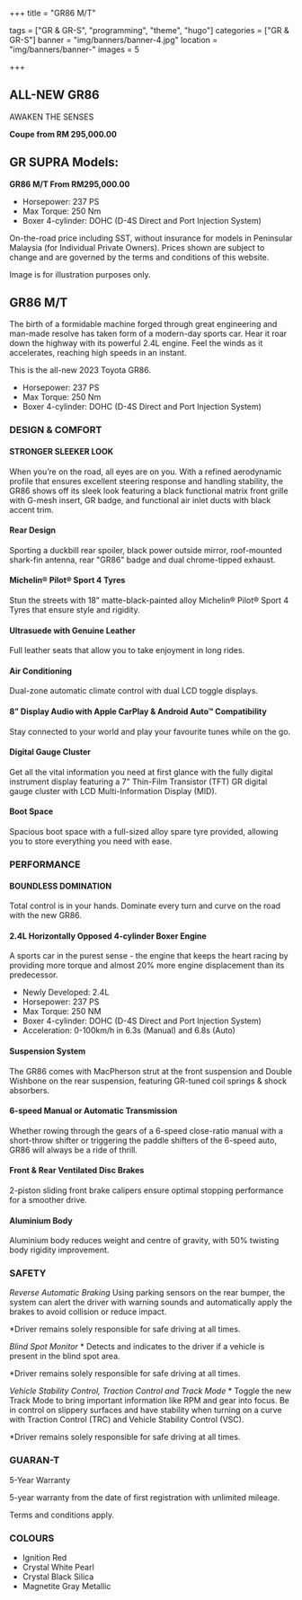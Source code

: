 +++
title = "GR86 M/T"

tags = ["GR & GR-S", "programming", "theme", "hugo"]
categories = ["GR & GR-S"]
banner = "img/banners/banner-4.jpg"
location = "img/banners/banner-"
images = 5


+++
## ALL-NEW GR86

AWAKEN THE SENSES

**Coupe from RM 295,000.00**

## GR SUPRA Models:

**GR86 M/T  From RM295,000.00**
- Horsepower: 237 PS
- Max Torque: 250 Nm
- Boxer 4-cylinder: DOHC (D-4S Direct and Port Injection System)

On-the-road price including SST, without insurance for models in Peninsular Malaysia (for Individual Private Owners).
Prices shown are subject to change and are governed by the terms and conditions of this website.

Image is for illustration purposes only.
 
## GR86 M/T
The birth of a formidable machine forged through great engineering and man-made resolve has taken form of a modern-day sports car. Hear it roar down the highway with its powerful 2.4L engine. Feel the winds as it accelerates, reaching high speeds in an instant.

This is the all-new 2023 Toyota GR86.

- Horsepower: 237 PS
- Max Torque: 250 Nm
- Boxer 4-cylinder: DOHC (D-4S Direct and Port Injection System)

### DESIGN & COMFORT
#### STRONGER SLEEKER LOOK
When you’re on the road, all eyes are on you. With a refined aerodynamic profile that ensures excellent steering response and handling stability, the GR86 shows off its sleek look featuring a black functional matrix front grille with G-mesh insert, GR badge, and functional air inlet ducts with black accent trim.

#### Rear Design
Sporting a duckbill rear spoiler, black power outside mirror, roof-mounted shark-fin antenna, rear "GR86" badge and dual chrome-tipped exhaust.

#### Michelin® Pilot® Sport 4 Tyres
Stun the streets with 18” matte-black-painted alloy Michelin® Pilot® Sport 4 Tyres that ensure style and rigidity.

#### Ultrasuede with Genuine Leather
Full leather seats that allow you to take enjoyment in long rides.

#### Air Conditioning
Dual-zone automatic climate control with dual LCD toggle displays.

#### 8” Display Audio with Apple CarPlay & Android Auto™ Compatibility
Stay connected to your world and play your favourite tunes while on the go.

#### Digital Gauge Cluster
Get all the vital information you need at first glance with the fully digital instrument display featuring a 7” Thin-Film Transistor (TFT) GR digital gauge cluster with LCD Multi-Information Display (MID).

#### Boot Space
Spacious boot space with a full-sized alloy spare tyre provided, allowing you to store everything you need with ease.


### PERFORMANCE

#### BOUNDLESS DOMINATION
Total control is in your hands. Dominate every turn and curve on the road with the new GR86.

#### 2.4L Horizontally Opposed 4-cylinder Boxer Engine
A sports car in the purest sense - the engine that keeps the heart racing by providing more torque and almost 20% more engine displacement than its predecessor.

- Newly Developed: 2.4L
- Horsepower: 237 PS
- Max Torque: 250 NM
- Boxer 4-cylinder: DOHC (D-4S Direct and Port Injection System)
- Acceleration: 0-100km/h in 6.3s (Manual) and 6.8s (Auto)

#### Suspension System
The GR86 comes with MacPherson strut at the front suspension and Double Wishbone on the rear suspension, featuring GR-tuned coil springs & shock absorbers.

#### 6-speed Manual or Automatic Transmission
Whether rowing through the gears of a 6-speed close-ratio manual with a short-throw shifter or triggering the paddle shifters of the 6-speed auto, GR86 will always be a ride of thrill.

#### Front & Rear Ventilated Disc Brakes
2-piston sliding front brake calipers ensure optimal stopping performance for a smoother drive.

#### Aluminium Body
Aluminium body reduces weight and centre of gravity, with 50% twisting body rigidity improvement.


### SAFETY
*Reverse Automatic Braking*
Using parking sensors on the rear bumper, the system can alert the driver with warning sounds and automatically apply the brakes to avoid collision or reduce impact.

*Driver remains solely responsible for safe driving at all times.

*Blind Spot Monitor* *
Detects and indicates to the driver if a vehicle is present in the blind spot area.

*Driver remains solely responsible for safe driving at all times.

*Vehicle Stability Control, Traction Control and Track Mode* *
Toggle the new Track Mode to bring important information like RPM and gear into focus. Be in control on slippery surfaces and have stability when turning on a curve with Traction Control (TRC) and Vehicle Stability Control (VSC).

*Driver remains solely responsible for safe driving at all times.


### GUARAN-T
5-Year Warranty

5-year warranty from the date of first registration with unlimited mileage.

Terms and conditions apply.

### COLOURS
- Ignition Red
- Crystal White Pearl
- Crystal Black Silica
- Magnetite Gray Metallic
